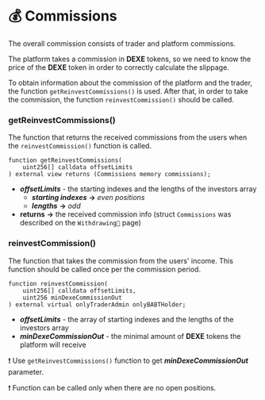 # 💰 Commissions

The overall commission consists of trader and platform commissions.

The platform takes a commission in **DEXE** tokens, so we need to know the price of the **DEXE** token in order to correctly calculate the slippage.

To obtain information about the commission of the platform and the trader, the function `getReinvestCommissions()` is used. After that, in order to take the commission, the function `reinvestCommission()` should be called.

### getReinvestCommissions()

The function that returns the received commissions from the users when the `reinvestCommission()` function is called.

```solidity
function getReinvestCommissions(
    uint256[] calldata offsetLimits
) external view returns (Commissions memory commissions);
```
- ***offsetLimits*** - the starting indexes and the lengths of the investors array
    - ***starting indexes*** **->** *even positions*
    - ***lengths*** **->** *odd*
- **returns** **->** the received commission info (struct `Commissions` was described on the `Withdrawing💸` page)

### reinvestCommission()

The function that takes the commission from the users' income. This function should be called once per the commission period.

```solidity
function reinvestCommission(
    uint256[] calldata offsetLimits,
    uint256 minDexeCommissionOut
) external virtual onlyTraderAdmin onlyBABTHolder;
```
- ***offsetLimits*** - the array of starting indexes and the lengths of the investors array
- ***minDexeCommissionOut*** - the minimal amount of **DEXE** tokens the platform will receive

❗ Use `getReinvestCommissions()` function to get ***minDexeCommissionOut*** parameter.

❗ Function can be called only when there are no open positions.